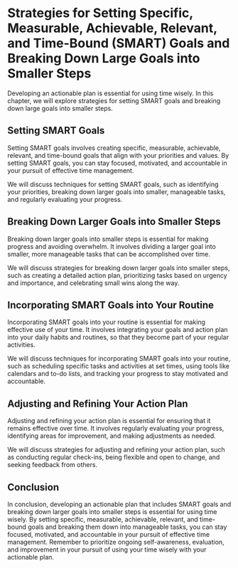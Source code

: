 # Strategies for Setting Specific, Measurable, Achievable, Relevant, and Time-Bound (SMART) Goals and Breaking Down Large Goals into Smaller Steps

Developing an actionable plan is essential for using time wisely. In this chapter, we will explore strategies for setting SMART goals and breaking down large goals into smaller steps.

Setting SMART Goals
-------------------

Setting SMART goals involves creating specific, measurable, achievable, relevant, and time-bound goals that align with your priorities and values. By setting SMART goals, you can stay focused, motivated, and accountable in your pursuit of effective time management.

We will discuss techniques for setting SMART goals, such as identifying your priorities, breaking down larger goals into smaller, manageable tasks, and regularly evaluating your progress.

Breaking Down Larger Goals into Smaller Steps
---------------------------------------------

Breaking down larger goals into smaller steps is essential for making progress and avoiding overwhelm. It involves dividing a larger goal into smaller, more manageable tasks that can be accomplished over time.

We will discuss strategies for breaking down larger goals into smaller steps, such as creating a detailed action plan, prioritizing tasks based on urgency and importance, and celebrating small wins along the way.

Incorporating SMART Goals into Your Routine
-------------------------------------------

Incorporating SMART goals into your routine is essential for making effective use of your time. It involves integrating your goals and action plan into your daily habits and routines, so that they become part of your regular activities.

We will discuss techniques for incorporating SMART goals into your routine, such as scheduling specific tasks and activities at set times, using tools like calendars and to-do lists, and tracking your progress to stay motivated and accountable.

Adjusting and Refining Your Action Plan
---------------------------------------

Adjusting and refining your action plan is essential for ensuring that it remains effective over time. It involves regularly evaluating your progress, identifying areas for improvement, and making adjustments as needed.

We will discuss strategies for adjusting and refining your action plan, such as conducting regular check-ins, being flexible and open to change, and seeking feedback from others.

Conclusion
----------

In conclusion, developing an actionable plan that includes SMART goals and breaking down larger goals into smaller steps is essential for using time wisely. By setting specific, measurable, achievable, relevant, and time-bound goals and breaking them down into manageable tasks, you can stay focused, motivated, and accountable in your pursuit of effective time management. Remember to prioritize ongoing self-awareness, evaluation, and improvement in your pursuit of using your time wisely with your actionable plan.
